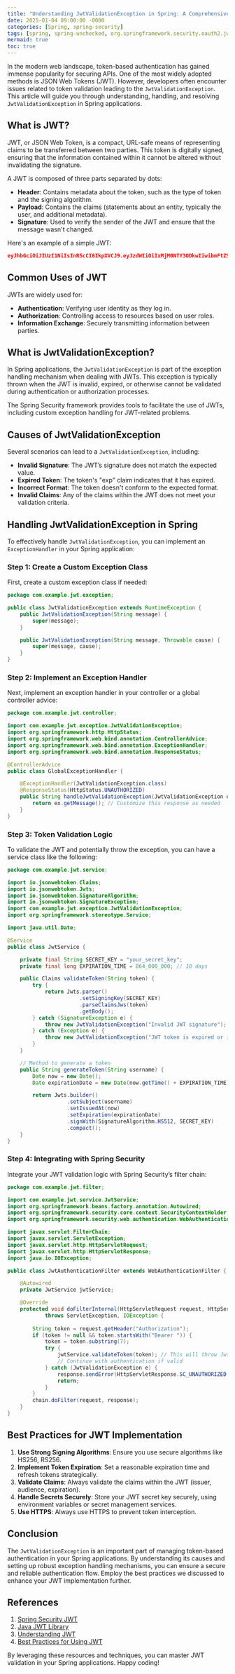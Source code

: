```yaml
---
title: "Understanding JwtValidationException in Spring: A Comprehensive Guide"
date: 2025-01-04 09:00:00 -0000
categories: [Spring, spring-security]
tags: [spring, spring-unchecked, org.springframework.security.oauth2.jwt]
mermaid: true
toc: true
---
```



In the modern web landscape, token-based authentication has gained immense popularity for securing APIs. One of the most widely adopted methods is JSON Web Tokens (JWT). However, developers often encounter issues related to token validation leading to the `JwtValidationException`. This article will guide you through understanding, handling, and resolving `JwtValidationException` in Spring applications. 

## What is JWT?

JWT, or JSON Web Token, is a compact, URL-safe means of representing claims to be transferred between two parties. This token is digitally signed, ensuring that the information contained within it cannot be altered without invalidating the signature.

A JWT is composed of three parts separated by dots:
- **Header**: Contains metadata about the token, such as the type of token and the signing algorithm.
- **Payload**: Contains the claims (statements about an entity, typically the user, and additional metadata).
- **Signature**: Used to verify the sender of the JWT and ensure that the message wasn't changed.

Here's an example of a simple JWT:

```json
eyJhbGciOiJIUzI1NiIsInR5cCI6IkpXVCJ9.eyJzdWIiOiIxMjM0NTY3ODkwIiwibmFtZSI6Ikpva24gRG9lIiwiaWF0IjoxNTE2MjM5MDIyfQ.SflKxwRJSMeKKF2QT4fwpMeJf36POk6yJV_adQssw5c
```

## Common Uses of JWT

JWTs are widely used for:
- **Authentication**: Verifying user identity as they log in.
- **Authorization**: Controlling access to resources based on user roles.
- **Information Exchange**: Securely transmitting information between parties.

## What is JwtValidationException?

In Spring applications, the `JwtValidationException` is part of the exception handling mechanism when dealing with JWTs. This exception is typically thrown when the JWT is invalid, expired, or otherwise cannot be validated during authentication or authorization processes.

The Spring Security framework provides tools to facilitate the use of JWTs, including custom exception handling for JWT-related problems.

## Causes of JwtValidationException

Several scenarios can lead to a `JwtValidationException`, including:
- **Invalid Signature**: The JWT’s signature does not match the expected value.
- **Expired Token**: The token's "exp" claim indicates that it has expired.
- **Incorrect Format**: The token doesn't conform to the expected format.
- **Invalid Claims**: Any of the claims within the JWT does not meet your validation criteria.

## Handling JwtValidationException in Spring

To effectively handle `JwtValidationException`, you can implement an `ExceptionHandler` in your Spring application:

### Step 1: Create a Custom Exception Class

First, create a custom exception class if needed:

```java
package com.example.jwt.exception;

public class JwtValidationException extends RuntimeException {
    public JwtValidationException(String message) {
        super(message);
    }

    public JwtValidationException(String message, Throwable cause) {
        super(message, cause);
    }
}
```

### Step 2: Implement an Exception Handler

Next, implement an exception handler in your controller or a global controller advice:

```java
package com.example.jwt.controller;

import com.example.jwt.exception.JwtValidationException;
import org.springframework.http.HttpStatus;
import org.springframework.web.bind.annotation.ControllerAdvice;
import org.springframework.web.bind.annotation.ExceptionHandler;
import org.springframework.web.bind.annotation.ResponseStatus;

@ControllerAdvice
public class GlobalExceptionHandler {

    @ExceptionHandler(JwtValidationException.class)
    @ResponseStatus(HttpStatus.UNAUTHORIZED)
    public String handleJwtValidationException(JwtValidationException ex) {
        return ex.getMessage(); // Customize this response as needed
    }
}
```

### Step 3: Token Validation Logic

To validate the JWT and potentially throw the exception, you can have a service class like the following:

```java
package com.example.jwt.service;

import io.jsonwebtoken.Claims;
import io.jsonwebtoken.Jwts;
import io.jsonwebtoken.SignatureAlgorithm;
import io.jsonwebtoken.SignatureException;
import com.example.jwt.exception.JwtValidationException;
import org.springframework.stereotype.Service;

import java.util.Date;

@Service
public class JwtService {

    private final String SECRET_KEY = "your_secret_key";
    private final long EXPIRATION_TIME = 864_000_000; // 10 days

    public Claims validateToken(String token) {
        try {
            return Jwts.parser()
                       .setSigningKey(SECRET_KEY)
                       .parseClaimsJws(token)
                       .getBody();
        } catch (SignatureException e) {
            throw new JwtValidationException("Invalid JWT signature");
        } catch (Exception e) {
            throw new JwtValidationException("JWT token is expired or invalid");
        }
    }

    // Method to generate a token
    public String generateToken(String username) {
        Date now = new Date();
        Date expirationDate = new Date(now.getTime() + EXPIRATION_TIME);

        return Jwts.builder()
                   .setSubject(username)
                   .setIssuedAt(now)
                   .setExpiration(expirationDate)
                   .signWith(SignatureAlgorithm.HS512, SECRET_KEY)
                   .compact();
    }
}
```

### Step 4: Integrating with Spring Security

Integrate your JWT validation logic with Spring Security’s filter chain:

```java
package com.example.jwt.filter;

import com.example.jwt.service.JwtService;
import org.springframework.beans.factory.annotation.Autowired;
import org.springframework.security.core.context.SecurityContextHolder;
import org.springframework.security.web.authentication.WebAuthenticationFilter;

import javax.servlet.FilterChain;
import javax.servlet.ServletException;
import javax.servlet.http.HttpServletRequest;
import javax.servlet.http.HttpServletResponse;
import java.io.IOException;

public class JwtAuthenticationFilter extends WebAuthenticationFilter {

    @Autowired
    private JwtService jwtService;

    @Override
    protected void doFilterInternal(HttpServletRequest request, HttpServletResponse response, FilterChain chain)
            throws ServletException, IOException {
        
        String token = request.getHeader("Authorization");
        if (token != null && token.startsWith("Bearer ")) {
            token = token.substring(7);
            try {
                jwtService.validateToken(token); // This will throw JwtValidationException if invalid
                // Continue with authentication if valid
            } catch (JwtValidationException e) {
                response.sendError(HttpServletResponse.SC_UNAUTHORIZED, e.getMessage());
                return;
            }
        }
        chain.doFilter(request, response);
    }
}
```

## Best Practices for JWT Implementation

1. **Use Strong Signing Algorithms**: Ensure you use secure algorithms like HS256, RS256.
2. **Implement Token Expiration**: Set a reasonable expiration time and refresh tokens strategically.
3. **Validate Claims**: Always validate the claims within the JWT (issuer, audience, expiration).
4. **Handle Secrets Securely**: Store your JWT secret key securely, using environment variables or secret management services.
5. **Use HTTPS**: Always use HTTPS to prevent token interception.

## Conclusion

The `JwtValidationException` is an important part of managing token-based authentication in your Spring applications. By understanding its causes and setting up robust exception handling mechanisms, you can ensure a secure and reliable authentication flow. Employ the best practices we discussed to enhance your JWT implementation further.

## References

1. [Spring Security JWT](https://spring.io/guides/tutorials/spring-boot-oauth2/#_4-adding-a-jwt-generator)
2. [Java JWT Library](https://github.com/jwtk/jjwt)
3. [Understanding JWT](https://jwt.io/introduction)
4. [Best Practices for Using JWT](https://auth0.com/learn/json-web-tokens/) 

By leveraging these resources and techniques, you can master JWT validation in your Spring applications. Happy coding!
